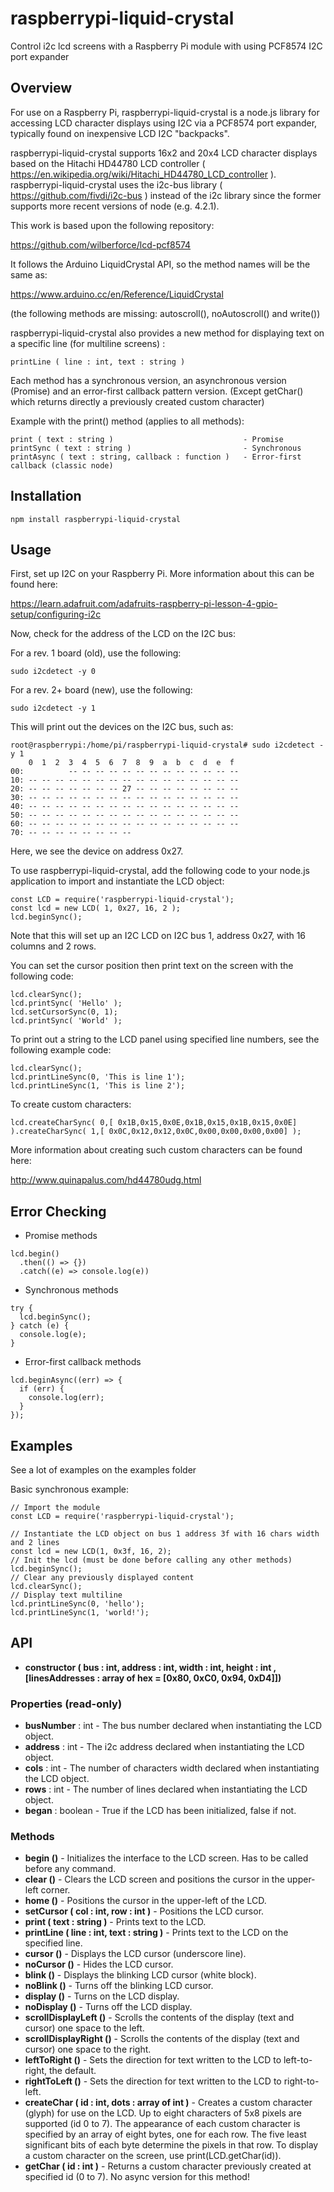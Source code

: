 # raspberrypi-liquid-crystal
 Control i2c lcd screens with a Raspberry Pi module with using PCF8574 I2C port expander

## Overview
For use on a Raspberry Pi, raspberrypi-liquid-crystal is a node.js library for accessing LCD character displays using I2C via a PCF8574 port expander, typically found on inexpensive LCD I2C "backpacks".

raspberrypi-liquid-crystal supports 16x2 and 20x4 LCD character displays based on the Hitachi HD44780 LCD controller ( https://en.wikipedia.org/wiki/Hitachi_HD44780_LCD_controller ). raspberrypi-liquid-crystal uses the i2c-bus library ( https://github.com/fivdi/i2c-bus ) instead of the i2c library since the former supports more recent versions of node (e.g. 4.2.1).

This work is based upon the following repository:

https://github.com/wilberforce/lcd-pcf8574

It follows the Arduino LiquidCrystal API, so the method names will be the same as:

https://www.arduino.cc/en/Reference/LiquidCrystal

(the following methods are missing: autoscroll(), noAutoscroll() and write())

raspberrypi-liquid-crystal also provides a new method for displaying text on a specific line (for multiline screens) :
```
printLine ( line : int, text : string )
```

Each method has a synchronous version, an asynchronous version (Promise) and an error-first callback pattern version. (Except getChar() which returns directly a previously created custom character)

Example with the print() method (applies to all methods):
```
print ( text : string )                             - Promise
printSync ( text : string )                         - Synchronous
printAsync ( text : string, callback : function )   - Error-first callback (classic node)
```

## Installation

```
npm install raspberrypi-liquid-crystal
```


## Usage

First, set up I2C on your Raspberry Pi. More information about this can be found here:

https://learn.adafruit.com/adafruits-raspberry-pi-lesson-4-gpio-setup/configuring-i2c

Now, check for the address of the LCD on the I2C bus:

For a rev. 1 board (old), use the following:

```
sudo i2cdetect -y 0
```

For a rev. 2+ board (new), use the following:

```
sudo i2cdetect -y 1
```

This will print out the devices on the I2C bus, such as:

```
root@raspberrypi:/home/pi/raspberrypi-liquid-crystal# sudo i2cdetect -y 1
    0  1  2  3  4  5  6  7  8  9  a  b  c  d  e  f
00:          -- -- -- -- -- -- -- -- -- -- -- -- --
10: -- -- -- -- -- -- -- -- -- -- -- -- -- -- -- --
20: -- -- -- -- -- -- -- 27 -- -- -- -- -- -- -- --
30: -- -- -- -- -- -- -- -- -- -- -- -- -- -- -- --
40: -- -- -- -- -- -- -- -- -- -- -- -- -- -- -- --
50: -- -- -- -- -- -- -- -- -- -- -- -- -- -- -- --
60: -- -- -- -- -- -- -- -- -- -- -- -- -- -- -- --
70: -- -- -- -- -- -- -- --

```

Here, we see the device on address 0x27.

To use raspberrypi-liquid-crystal, add the following code to your node.js application to import and instantiate the LCD object:

```
const LCD = require('raspberrypi-liquid-crystal');
const lcd = new LCD( 1, 0x27, 16, 2 );
lcd.beginSync();
```

Note that this will set up an I2C LCD on I2C bus 1, address 0x27, with 16 columns and 2 rows.

You can set the cursor position then print text on the screen with the following code:
```
lcd.clearSync();
lcd.printSync( 'Hello' );
lcd.setCursorSync(0, 1);
lcd.printSync( 'World' );
```


To print out a string to the LCD panel using specified line numbers, see the following example code:

```
lcd.clearSync();
lcd.printLineSync(0, 'This is line 1');
lcd.printLineSync(1, 'This is line 2');
```

To create custom characters:

```
lcd.createCharSync( 0,[ 0x1B,0x15,0x0E,0x1B,0x15,0x1B,0x15,0x0E] ).createCharSync( 1,[ 0x0C,0x12,0x12,0x0C,0x00,0x00,0x00,0x00] );
```

More information about creating such custom characters can be found here:

http://www.quinapalus.com/hd44780udg.html

## Error Checking

- Promise methods
```
lcd.begin()
  .then(() => {})
  .catch((e) => console.log(e))
```
- Synchronous methods
```
try {
  lcd.beginSync();
} catch (e) {
  console.log(e);
}
```
- Error-first callback methods
```
lcd.beginAsync((err) => {
  if (err) {
    console.log(err);
  }
});
```

## Examples
See a lot of examples on the examples folder

Basic synchronous example:
```
// Import the module
const LCD = require('raspberrypi-liquid-crystal');

// Instantiate the LCD object on bus 1 address 3f with 16 chars width and 2 lines
const lcd = new LCD(1, 0x3f, 16, 2);
// Init the lcd (must be done before calling any other methods)
lcd.beginSync();
// Clear any previously displayed content
lcd.clearSync();
// Display text multiline
lcd.printLineSync(0, 'hello');
lcd.printLineSync(1, 'world!');
```

## API
- **constructor ( bus : int, address : int, width : int, height : int , \[linesAddresses : array of hex = \[0x80, 0xC0, 0x94, 0xD4\]\])**
### Properties (read-only)
- **busNumber** : int - The bus number declared when instantiating the LCD object.
- **address** : int - The i2c address declared when instantiating the LCD object.
- **cols** : int - The number of characters width declared when instantiating the LCD object.
- **rows** : int - The number of lines declared when instantiating the LCD object.
- **began** : boolean - True if the LCD has been initialized, false if not.
### Methods
- **begin ()** - Initializes the interface to the LCD screen. Has to be called before any command.
- **clear ()** - Clears the LCD screen and positions the cursor in the upper-left corner.
- **home ()** - Positions the cursor in the upper-left of the LCD.
- **setCursor ( col : int, row : int )** - Positions the LCD cursor.
- **print ( text : string )** - Prints text to the LCD.
- **printLine ( line : int, text : string )** - Prints text to the LCD on the specified line.
- **cursor ()** - Displays the LCD cursor (underscore line).
- **noCursor ()** - Hides the LCD cursor.
- **blink ()** - Displays the blinking LCD cursor (white block).
- **noBlink ()** - Turns off the blinking LCD cursor.
- **display ()** - Turns on the LCD display.
- **noDisplay ()** - Turns off the LCD display.
- **scrollDisplayLeft ()** - Scrolls the contents of the display (text and cursor) one space to the left.
- **scrollDisplayRight ()** - Scrolls the contents of the display (text and cursor) one space to the right.
- **leftToRight ()** - Sets the direction for text written to the LCD to left-to-right, the default.
- **rightToLeft ()** - Sets the direction for text written to the LCD to right-to-left.
- **createChar ( id : int, dots : array of int )** - Creates a custom character (glyph) for use on the LCD. Up to eight characters of 5x8 pixels are supported (id 0 to 7). The appearance of each custom character is specified by an array of eight bytes, one for each row. The five least significant bits of each byte determine the pixels in that row. To display a custom character on the screen, use print(LCD.getChar(id)).
- **getChar ( id : int )** - Returns a custom character previously created at specified id (0 to 7). No async version for this method!

